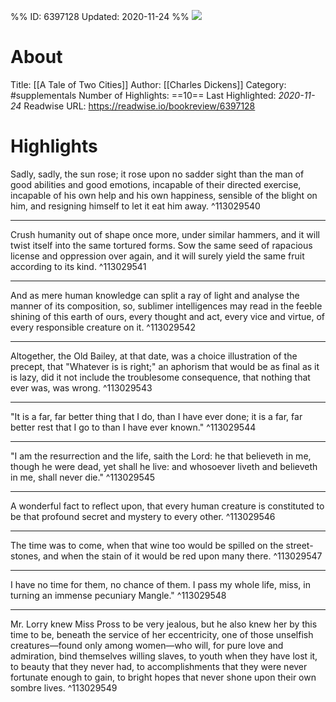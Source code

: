 %%
ID: 6397128
Updated: 2020-11-24
%%
![](https://images-na.ssl-images-amazon.com/images/I/51ml2vt0AFL._SL500_.jpg)

# About
Title: [[A Tale of Two Cities]]
Author: [[Charles Dickens]]
Category: #supplementals
Number of Highlights: ==10==
Last Highlighted: *2020-11-24*
Readwise URL: https://readwise.io/bookreview/6397128

# Highlights 
Sadly, sadly, the sun rose; it rose upon no sadder sight than the man of good abilities and good emotions, incapable of their directed exercise, incapable of his own help and his own happiness, sensible of the blight on him, and resigning himself to let it eat him away.  ^113029540

---

Crush humanity out of shape once more, under similar hammers, and it will twist itself into the same tortured forms. Sow the same seed of rapacious license and oppression over again, and it will surely yield the same fruit according to its kind.  ^113029541

---

And as mere human knowledge can split a ray of light and analyse the manner of its composition, so, sublimer intelligences may read in the feeble shining of this earth of ours, every thought and act, every vice and virtue, of every responsible creature on it.  ^113029542

---

Altogether, the Old Bailey, at that date, was a choice illustration of the precept, that "Whatever is is right;" an aphorism that would be as final as it is lazy, did it not include the troublesome consequence, that nothing that ever was, was wrong.  ^113029543

---

"It is a far, far better thing that I do, than I have ever done; it is a far, far better rest that I go to than I have ever known."  ^113029544

---

"I am the resurrection and the life, saith the Lord: he that believeth in me, though he were dead, yet shall he live: and whosoever liveth and believeth in me, shall never die."  ^113029545

---

A wonderful fact to reflect upon, that every human creature is constituted to be that profound secret and mystery to every other.  ^113029546

---

The time was to come, when that wine too would be spilled on the street-stones, and when the stain of it would be red upon many there.  ^113029547

---

I have no time for them, no chance of them. I pass my whole life, miss, in turning an immense pecuniary Mangle."  ^113029548

---

Mr. Lorry knew Miss Pross to be very jealous, but he also knew her by this time to be, beneath the service of her eccentricity, one of those unselfish creatures—found only among women—who will, for pure love and admiration, bind themselves willing slaves, to youth when they have lost it, to beauty that they never had, to accomplishments that they were never fortunate enough to gain, to bright hopes that never shone upon their own sombre lives.  ^113029549

